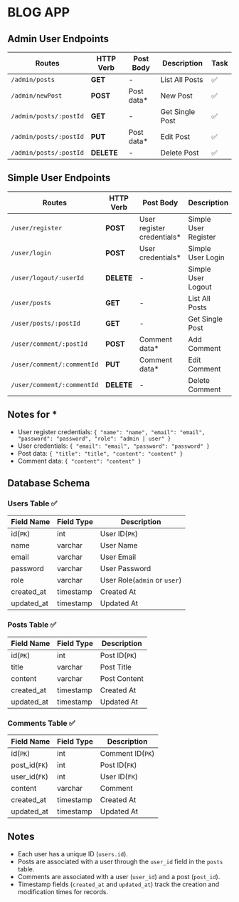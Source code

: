 # BLOG APP

## Admin User Endpoints

| Routes                 | HTTP Verb  | Post Body   | Description     | Task |
| ---------------------- | ---------- | ----------- | --------------- | ---- |
| `/admin/posts`         | **GET**    | -           | List All Posts  | ✅   |
| `/admin/newPost`       | **POST**   | Post data\* | New Post        | ✅   |
| `/admin/posts/:postId` | **GET**    | -           | Get Single Post | ✅   |
| `/admin/posts/:postId` | **PUT**    | Post data\* | Edit Post       | ✅   |
| `/admin/posts/:postId` | **DELETE** | -           | Delete Post     | ✅   |

## Simple User Endpoints

| Routes                     | HTTP Verb  | Post Body                   | Description          | Task |
| -------------------------- | ---------- | --------------------------- | -------------------- | ---- |
| `/user/register`           | **POST**   | User register credentials\* | Simple User Register | ✅   |
| `/user/login`              | **POST**   | User credentials\*          | Simple User Login    | ✅   |
| `/user/logout/:userId`     | **DELETE** | -                           | Simple User Logout   | ✅   |
| `/user/posts`              | **GET**    | -                           | List All Posts       | ✅   |
| `/user/posts/:postId`      | **GET**    | -                           | Get Single Post      | ✅   |
| `/user/comment/:postId`    | **POST**   | Comment data\*              | Add Comment          | ◻️   |
| `/user/comment/:commentId` | **PUT**    | Comment data\*              | Edit Comment         | ◻️   |
| `/user/comment/:commentId` | **DELETE** | -                           | Delete Comment       | ◻️   |

## Notes for \*

- User register credentials: `{ "name": "name", "email": "email", "password": "password", "role": "admin | user" }`
- User credentials: `{ "email": "email", "password": "password" }`
- Post data: `{ "title": "title", "content": "content" }`
- Comment data: `{ "content": "content" }`

## Database Schema

### Users Table ✅

| Field Name | Field Type | Description                  |
| ---------- | ---------- | ---------------------------- |
| id(`PK`)   | int        | User ID(`PK`)                |
| name       | varchar    | User Name                    |
| email      | varchar    | User Email                   |
| password   | varchar    | User Password                |
| role       | varchar    | User Role(`admin` or `user`) |
| created_at | timestamp  | Created At                   |
| updated_at | timestamp  | Updated At                   |

### Posts Table ✅

| Field Name | Field Type | Description   |
| ---------- | ---------- | ------------- |
| id(`PK`)   | int        | Post ID(`PK`) |
| title      | varchar    | Post Title    |
| content    | varchar    | Post Content  |
| created_at | timestamp  | Created At    |
| updated_at | timestamp  | Updated At    |

### Comments Table ✅

| Field Name    | Field Type | Description      |
| ------------- | ---------- | ---------------- |
| id(`PK`)      | int        | Comment ID(`PK`) |
| post_id(`FK`) | int        | Post ID(`FK`)    |
| user_id(`FK`) | int        | User ID(`FK`)    |
| content       | varchar    | Comment          |
| created_at    | timestamp  | Created At       |
| updated_at    | timestamp  | Updated At       |

## Notes

- Each user has a unique ID (`users.id`).
- Posts are associated with a user through the `user_id` field in the `posts` table.
- Comments are associated with a user (`user_id`) and a post (`post_id`).
- Timestamp fields (`created_at` and `updated_at`) track the creation and modification times for records.
